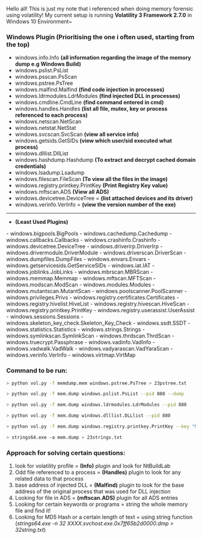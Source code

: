 Hello all! This is just my note that i referenced when doing memory forensic using volatility! My current setup is running **Volatility 3 Framework 2.7.0** in Windows 10 Environment~

### Windows Plugin (Prioritising the one i often used, starting from the top)
- windows.info.Info **(all information regarding the image of the memory dump e.g Windows Build)**
- windows.pslist.PsList
- windows.psscan.PsScan
- windows.pstree.PsTree
- windows.malfind.Malfind **(find code injection in processes)**
- windows.ldrmodules.LdrModules **(find injected DLL in processes)**
- windows.cmdline.CmdLine **(find command entered in cmd)**
- windows.handles.Handles **(list all file, mutex, key or process referenced to each process)**
- windows.netscan.NetScan
- windows.netstat.NetStat 
- windows.svcscan.SvcScan **(view all service info)**
- windows.getsids.GetSIDs **(view which user/sid executed what process)**
- windows.dlllist.DllList 
- windows.hashdump.Hashdump **(To extract and decrypt cached domain credentials)**
- windows.lsadump.Lsadump
- windows.filescan.FileScan **(To view all the files in the image)**
- windows.registry.printkey.PrintKey **(Print Registry Key value)**
- windows.mftscan.ADS **(View all ADS)**
- windows.devicetree.DeviceTree = **(list attached devices and its driver)**
- windows.verinfo.VerInfo = **(view the version number of the exe)**

- ------------------------------------------------------------------------
- **(Least Used Plugins)**
<Least Important>
- windows.bigpools.BigPools
- windows.cachedump.Cachedump
- windows.callbacks.Callbacks
- windows.crashinfo.Crashinfo
- windows.devicetree.DeviceTree
- windows.driverirp.DriverIrp
- windows.drivermodule.DriverModule
- windows.driverscan.DriverScan
- windows.dumpfiles.DumpFiles
- windows.envars.Envars
- windows.getservicesids.GetServiceSIDs
- windows.iat.IAT
- windows.joblinks.JobLinks
- windows.mbrscan.MBRScan
- windows.memmap.Memmap
- windows.mftscan.MFTScan
- windows.modscan.ModScan
- windows.modules.Modules
- windows.mutantscan.MutantScan
- windows.poolscanner.PoolScanner
- windows.privileges.Privs
- windows.registry.certificates.Certificates
- windows.registry.hivelist.HiveList
- windows.registry.hivescan.HiveScan
- windows.registry.printkey.PrintKey
- windows.registry.userassist.UserAssist
- windows.sessions.Sessions
- windows.skeleton_key_check.Skeleton_Key_Check
- windows.ssdt.SSDT
- windows.statistics.Statistics
- windows.strings.Strings
- windows.symlinkscan.SymlinkScan
- windows.thrdscan.ThrdScan
- windows.truecrypt.Passphrase
- windows.vadinfo.VadInfo
- windows.vadwalk.VadWalk
- windows.vadyarascan.VadYaraScan
- windows.verinfo.VerInfo
- windows.virtmap.VirtMap

### Command to be run:
```bash
> python vol.py -f memdump.mem windows.pstree.PsTree > 23pstree.txt
```
```bash
> python vol.py -f mem.dump windows.pslist.PsList --pid 880 --dump
```
```bash
> python vol.py -f mem.dump windows.ldrmodules.LdrModules --pid 880
```
```bash
> python vol.py -f mem.dump windows.dlllist.DLLlist --pid 880
```
```bash
> python vol.py -f mem.dump windows.registry.printkey.PrintKey --key "Microsoft\Windows\NT\CurrentVersion\Run"
```
```bash
> strings64.exe -a mem.dump > 23strings.txt
```

### Approach for solving certain questions:
1) look for volatility profile = **(Info)** plugin and look for NtBuildLab
2) Odd file referenced to a process = **(Handles)** plugin to look for any related data to that process
3) base address of injected DLL = **(Malfind)** plugin to look for the base address of the original process that was used for DLL injection
4) Looking for file in ADS = **(mftscan.ADS)** plugin for all ADS entries
5) Looking for certain keywords or programs = string the whole memory file and find it!
6) Looking for MD5 Hash or a certain length of text = using string function (*strings64.exe -n 32 XXXX.svchost.exe.0x7ff65b2d0000.dmp > 32string.txt*)

